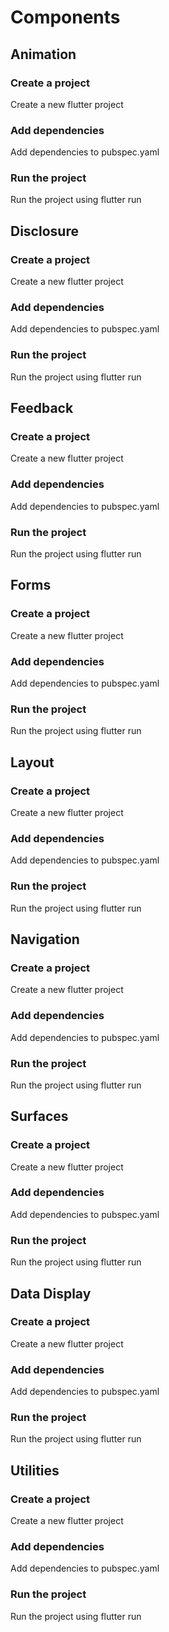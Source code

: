 # Components

## Animation

### Create a project

Create a new flutter project

### Add dependencies

Add dependencies to pubspec.yaml

### Run the project

Run the project using flutter run

## Disclosure

### Create a project

Create a new flutter project

### Add dependencies

Add dependencies to pubspec.yaml

### Run the project

Run the project using flutter run

## Feedback

### Create a project

Create a new flutter project

### Add dependencies

Add dependencies to pubspec.yaml

### Run the project

Run the project using flutter run

## Forms

### Create a project

Create a new flutter project

### Add dependencies

Add dependencies to pubspec.yaml

### Run the project

Run the project using flutter run

## Layout

### Create a project

Create a new flutter project

### Add dependencies

Add dependencies to pubspec.yaml

### Run the project

Run the project using flutter run

## Navigation

### Create a project

Create a new flutter project

### Add dependencies

Add dependencies to pubspec.yaml

### Run the project

Run the project using flutter run

## Surfaces

### Create a project

Create a new flutter project

### Add dependencies

Add dependencies to pubspec.yaml

### Run the project

Run the project using flutter run

## Data Display

### Create a project

Create a new flutter project

### Add dependencies

Add dependencies to pubspec.yaml

### Run the project

Run the project using flutter run

## Utilities

### Create a project

Create a new flutter project

### Add dependencies

Add dependencies to pubspec.yaml

### Run the project

Run the project using flutter run


